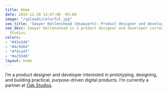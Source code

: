 ```yaml
---
title: Home
date: 2015-12-28 13:47:00 -05:00
image: "/uploads/colorful.jpg"
seo_title: 'Sawyer Hollenshead (@sawyerh): Product designer and developer'
seo_desc: Sawyer Hollenshead is a product designer and developer currently at Oak
  Studios.
colors:
- "#43a5d6"
- "#4c9d6d"
- "#f4ca4f"
- "#a255d6"
layout: home
---
```


I’m a product designer and developer interested in prototyping, designing, and building practical, purpose-driven digital products. I’m currently a partner at [Oak Studios](http://oak.is).